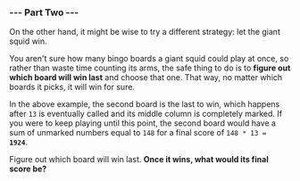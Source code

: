 ### --- Part Two ---

On the other hand, it might be wise to try a different strategy: let the
giant squid win.

You aren't sure how many bingo boards a giant squid could play at once, so
rather than waste time counting its arms, the safe thing to do is to **figure
out which board will win last** and choose that one. That way, no matter
which boards it picks, it will win for sure.

In the above example, the second board is the last to win, which happens
after `13` is eventually called and its middle column is completely marked.
If you were to keep playing until this point, the second board would have a
sum of unmarked numbers equal to `148` for a final score of <code>148 \* 13 = <b>1924</b></code>.

Figure out which board will win last. **Once it wins, what would its final
score be?**

